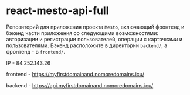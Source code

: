 # react-mesto-api-full
Репозиторий для приложения проекта `Mesto`, включающий фронтенд и бэкенд части приложения со следующими возможностями: авторизации и регистрации пользователей, операции с карточками и пользователями. Бэкенд расположите в директории `backend/`, а фронтенд - в `frontend/`. 

IP - 84.252.143.26

frontend - https://myfirstdomainand.nomoredomains.icu/

backend - https://api.myfirstdomainand.nomoredomains.icu/
